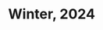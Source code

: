 # Winter, 2024

<figure><img src="../../../../../.gitbook/assets/Screenshot 2024-02-10 at 5.53.16 AM.png" alt=""><figcaption></figcaption></figure>

<figure><img src="../../../../../.gitbook/assets/Screenshot 2024-02-10 at 5.24.39 AM.png" alt=""><figcaption></figcaption></figure>

<figure><img src="../../../../../.gitbook/assets/Screenshot 2024-02-10 at 5.24.47 AM.png" alt=""><figcaption></figcaption></figure>

<figure><img src="../../../../../.gitbook/assets/Screenshot 2024-02-10 at 5.57.36 AM.png" alt=""><figcaption></figcaption></figure>

<figure><img src="../../../../../.gitbook/assets/Screenshot 2024-02-10 at 5.57.40 AM.png" alt=""><figcaption></figcaption></figure>

<figure><img src="../../../../../.gitbook/assets/Screenshot 2024-02-10 at 5.52.49 AM.png" alt=""><figcaption></figcaption></figure>



<figure><img src="../../../../../.gitbook/assets/Screenshot 2024-02-10 at 5.23.14 AM.png" alt=""><figcaption></figcaption></figure>

<figure><img src="../../../../../.gitbook/assets/Screenshot 2024-02-10 at 5.53.03 AM.png" alt=""><figcaption></figcaption></figure>

<figure><img src="../../../../../.gitbook/assets/Screenshot 2024-02-10 at 5.52.34 AM.png" alt=""><figcaption></figcaption></figure>

<figure><img src="../../../../../.gitbook/assets/Screenshot 2024-02-10 at 5.25.10 AM.png" alt=""><figcaption></figcaption></figure>

<figure><img src="../../../../../.gitbook/assets/Screenshot 2024-02-10 at 5.27.26 AM.png" alt=""><figcaption></figcaption></figure>



<figure><img src="../../../../../.gitbook/assets/Screenshot 2024-02-10 at 5.31.23 AM.png" alt=""><figcaption></figcaption></figure>

<figure><img src="../../../../../.gitbook/assets/Screenshot 2024-02-10 at 5.31.11 AM.png" alt=""><figcaption></figcaption></figure>

<figure><img src="../../../../../.gitbook/assets/Screenshot 2024-02-10 at 5.03.08 AM.png" alt=""><figcaption></figcaption></figure>

<figure><img src="../../../../../.gitbook/assets/Screenshot 2024-01-28 at 10.25.35 PM.png" alt=""><figcaption></figcaption></figure>





